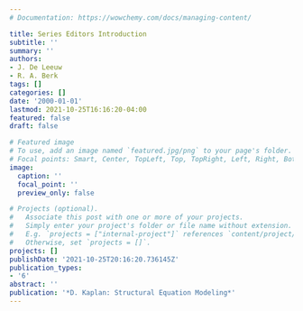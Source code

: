 ```yaml
---
# Documentation: https://wowchemy.com/docs/managing-content/

title: Series Editors Introduction
subtitle: ''
summary: ''
authors:
- J. De Leeuw
- R. A. Berk
tags: []
categories: []
date: '2000-01-01'
lastmod: 2021-10-25T16:16:20-04:00
featured: false
draft: false

# Featured image
# To use, add an image named `featured.jpg/png` to your page's folder.
# Focal points: Smart, Center, TopLeft, Top, TopRight, Left, Right, BottomLeft, Bottom, BottomRight.
image:
  caption: ''
  focal_point: ''
  preview_only: false

# Projects (optional).
#   Associate this post with one or more of your projects.
#   Simply enter your project's folder or file name without extension.
#   E.g. `projects = ["internal-project"]` references `content/project/deep-learning/index.md`.
#   Otherwise, set `projects = []`.
projects: []
publishDate: '2021-10-25T20:16:20.736145Z'
publication_types:
- '6'
abstract: ''
publication: '*D. Kaplan: Structural Equation Modeling*'
---
```

